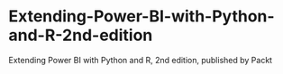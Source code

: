 # Extending-Power-BI-with-Python-and-R-2nd-edition
Extending Power BI with Python and R, 2nd edition, published by Packt
